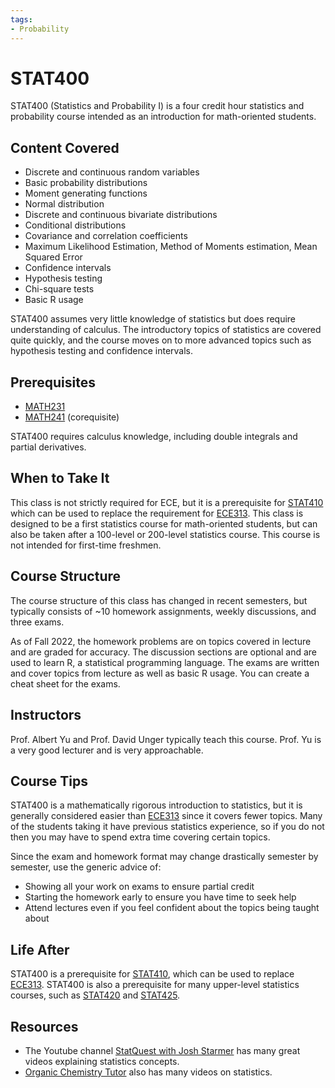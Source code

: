 ```yaml
---
tags:
- Probability
---
```

# STAT400

STAT400 (Statistics and Probability I) is a four credit hour statistics and probability course intended as an introduction for math-oriented students.

## Content Covered

- Discrete and continuous random variables
- Basic probability distributions
- Moment generating functions
- Normal distribution
- Discrete and continuous bivariate distributions
- Conditional distributions
- Covariance and correlation coefficients
- Maximum Likelihood Estimation, Method of Moments estimation, Mean Squared Error
- Confidence intervals
- Hypothesis testing
- Chi-square tests
- Basic R usage

STAT400 assumes very little knowledge of statistics but does require understanding of calculus. The introductory topics of statistics are covered quite quickly, and the course moves on to more advanced topics such as hypothesis testing and confidence intervals.

## Prerequisites

- [MATH231](../MATH%20Course%20Offerings/MATH231.md)
- [MATH241](../MATH%20Course%20Offerings/MATH241.md) (corequisite)

STAT400 requires calculus knowledge, including double integrals and partial derivatives.

## When to Take It

This class is not strictly required for ECE, but it is a prerequisite for [STAT410](STAT410.md) which can be used to replace the requirement for [ECE313](../ECE%20Course%20Offerings/ECE313.md). This class is designed to be a first statistics course for math-oriented students, but can also be taken after a 100-level or 200-level statistics course. This course is not intended for first-time freshmen.

## Course Structure

The course structure of this class has changed in recent semesters, but typically consists of ~10 homework assignments, weekly discussions, and three exams. 

As of Fall 2022, the homework problems are on topics covered in lecture and are graded for accuracy. The discussion sections are optional and are used to learn R, a statistical programming language. The exams are written and cover topics from lecture as well as basic R usage. You can create a cheat sheet for the exams.

## Instructors

Prof. Albert Yu and Prof. David Unger typically teach this course. Prof. Yu is a very good lecturer and is very approachable. 

## Course Tips

STAT400 is a mathematically rigorous introduction to statistics, but it is generally considered easier than [ECE313](../ECE%20Course%20Offerings/ECE313.md) since it covers fewer topics. Many of the students taking it have previous statistics experience, so if you do not then you may have to spend extra time covering certain topics.

Since the exam and homework format may change drastically semester by semester, use the generic advice of:

- Showing all your work on exams to ensure partial credit
- Starting the homework early to ensure you have time to seek help
- Attend lectures even if you feel confident about the topics being taught about

## Life After

STAT400 is a prerequisite for [STAT410](STAT410.md), which can be used to replace [ECE313](../ECE%20Course%20Offerings/ECE313.md). STAT400 is also a prerequisite for many upper-level statistics courses, such as [STAT420](STAT420.md) and [STAT425](STAT425.md).

## Resources

- The Youtube channel [StatQuest with Josh Starmer](https://www.youtube.com/@statquest) has many great videos explaining statistics concepts.
- [Organic Chemistry Tutor](https://www.youtube.com/@TheOrganicChemistryTutor) also has many videos on statistics.
